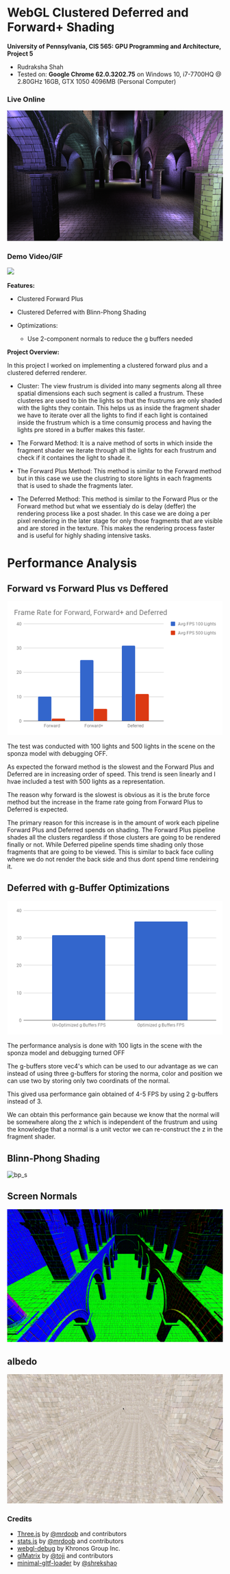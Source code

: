 WebGL Clustered Deferred and Forward+ Shading
======================

**University of Pennsylvania, CIS 565: GPU Programming and Architecture, Project 5**

* Rudraksha Shah
* Tested on: **Google Chrome 62.0.3202.75** on
  Windows 10, i7-7700HQ @ 2.80GHz 16GB, GTX 1050 4096MB (Personal Computer)

### Live Online

[![](img/SS_FP_200L.png)](https://rudraksha20.github.io/Project5-WebGL-Clustered-Deferred-Forward-Plus/)

### Demo Video/GIF

![](img/gif_FP_20L.gif)

__Features:__

- Clustered Forward Plus

- Clustered Deferred with Blinn-Phong Shading

- Optimizations:

  - Use 2-component normals to reduce the g buffers needed          


__Project Overview:__

In this project I worked on implementing a clustered forward plus and a clustered deferred renderer.   

- Cluster: The view frustrum is divided into many segments along all three spatial dimensions each such segment is called a frustrum. These clusteres are used to bin the lights so that the frustrums are only shaded with the lights they contain. This helps us as inside the fragment shader we have to iterate over all the lights to find if each light is contained inside the frustrum which is a time consumig process and having the lights pre stored in a buffer makes this faster.

- The Forward Method: It is a naive method of sorts in which inside the fragment shader we iterate through all the lights for each frustrum and check if it containes the light to shade it.

- The Forward Plus Method: This method is similar to the Forward method but in this case we use the clustring to store lights in each fragments that is used to shade the fragments later.

- The Deferred Method: This method is similar to the Forward Plus or the Forward method but what we essentialy do is delay (deffer) the rendering process like a post shader. In this case we are doing a per pixel rendering in the later stage for only those fragments that are visible and are stored in the texture. This makes the rendering process faster and is useful for highly shading intensive tasks.

Performance Analysis
======================

## Forward vs Forward Plus vs Deffered

![F_FP_D](img/FR_F_FP_D_Chart.png)

The test was conducted with 100 lights and 500 lights in the scene on the sponza model with debugging OFF.

As expected the forward method is the slowest and the Forward Plus and Deferred are in increasing order of speed. This trend is seen linearly and I hvae included a test with 500 lights as a representation.

The reason why forward is the slowest is obvious as it is the brute force method but the increase in the frame rate going from Forward Plus to Deferred is expected.

The primary reason for this increase is in the amount of work each pipeline Forward Plus and Deferred spends on shading. The Forward Plus pipeline shades all the clusters regardless if those clusters are going to be rendered finally or not. While Deferred pipeline spends time shading only those fragments that are going to be viewed. This is similar to back face culling where we do not render the back side and thus dont spend time rendeiring it.

## Deferred with g-Buffer Optimizations

![D_gbo](img/D_gbo_Chart.png)

The performance analysis is done with 100 ligts in the scene with the sponza model and debugging turned OFF

The g-buffers store vec4's which can be used to our advantage as we can instead of using three g-buffers for storing the norma, color and position we can use two by storing only two coordinats of the normal.

This gived usa performance gain obtained of 4-5 FPS by using 2 g-buffers instead of 3.

We can obtain this performance gain because we know that the normal will be somewhere along the z which is independent of the frustrum and using the knowledge that a normal is a unit vector we can re-construct the z in the fragment shader.

## Blinn-Phong Shading

![bp_s](img/gif_D_BPS_100L.gif)

## Screen Normals

![SN](img/sn.png)

## albedo

![albedo](img/albedo.png)

### Credits

* [Three.js](https://github.com/mrdoob/three.js) by [@mrdoob](https://github.com/mrdoob) and contributors
* [stats.js](https://github.com/mrdoob/stats.js) by [@mrdoob](https://github.com/mrdoob) and contributors
* [webgl-debug](https://github.com/KhronosGroup/WebGLDeveloperTools) by Khronos Group Inc.
* [glMatrix](https://github.com/toji/gl-matrix) by [@toji](https://github.com/toji) and contributors
* [minimal-gltf-loader](https://github.com/shrekshao/minimal-gltf-loader) by [@shrekshao](https://github.com/shrekshao)